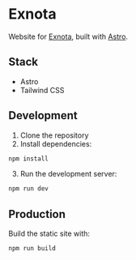 # Exnota

Website for [Exnota](https://exnota.com), built with [Astro](https://astro.build).

## Stack
- Astro
- Tailwind CSS

## Development
1. Clone the repository
2. Install dependencies:
```bash
npm install
```
3. Run the development server:
```bash
npm run dev
```

## Production
Build the static site with:
```bash
npm run build
```